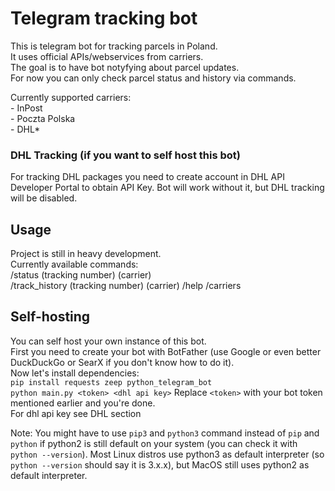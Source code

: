 # Telegram tracking bot
This is telegram bot for tracking parcels in Poland.  
It uses official APIs/webservices from carriers.  
The goal is to have bot notyfying about parcel updates.  
For now you can only check parcel status and history via commands.   
  
Currently supported carriers:  
    - InPost  
    - Poczta Polska  
    - DHL*

### DHL Tracking (if you want to self host this bot)
For tracking DHL packages you need to create account in DHL API Developer Portal to obtain API Key.
Bot will work without it, but DHL tracking will be disabled.

## Usage
Project is still in heavy development.  
Currently available commands:  
/status (tracking number) (carrier)  
/track_history (tracking number) (carrier)
/help
/carriers

## Self-hosting
You can self host your own instance of this bot.  
First you need to create your bot with BotFather (use Google or even better DuckDuckGo or SearX if you don't know how to do it).    
Now let's install dependencies:  
```pip install requests zeep python_telegram_bot```  
```python main.py <token> <dhl api key>``` 
Replace ```<token>``` with your bot token mentioned earlier and you're done.  
For dhl api key see DHL section

Note: You might have to use ```pip3``` and ```python3``` command instead of ```pip``` and ```python``` if python2 is still
default on your system (you can check it with ```python --version```). Most Linux distros
use python3 as default interpreter (so ```python --version``` should say it is 3.x.x), but MacOS
still uses python2 as default interpreter.    
